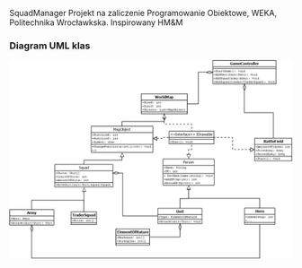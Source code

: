 SquadManager
Projekt na zaliczenie Programowanie Obiektowe, WEKA, Politechnika Wrocławkska.
Inspirowany HM&M

### Diagram UML klas
![Class Diagram UML](/ClassUMLDiagram.png)